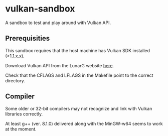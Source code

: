 # vulkan-sandbox
A sandbox to test and play around with Vulkan API.

## Prerequisities
This sandbox requires that the host machine has Vulkan SDK installed (>1.1.x.x).

Download Vulkan API from the LunarG website [here](https://vulkan.lunarg.com/sdk/home).

Check that the CFLAGS and LFLAGS in the Makefile point to the correct directory.

## Compiler
Some older or 32-bit compilers may not recognize and link with Vulkan libraries correctly.

At least g++ (ver. 8.1.0) delivered along with the MinGW-w64 seems to work at the moment.
